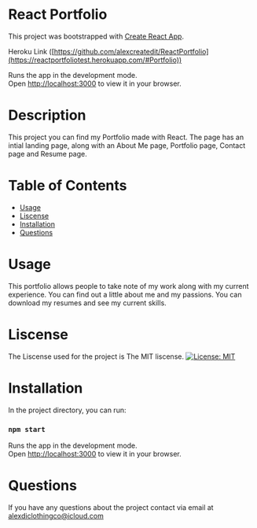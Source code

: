 # React Portfolio

This project was bootstrapped with [Create React App](https://github.com/facebook/create-react-app).

Heroku Link ([https://github.com/alexcreatedit/ReactPortfolio](https://reactportfoliotest.herokuapp.com/#Portfolio))


Runs the app in the development mode.\
Open [http://localhost:3000](http://localhost:3000) to view it in your browser.

 # Description 
  This project you can find my Portfolio made with React. The page has an intial landing page, along with 
  an About Me page, Portfolio page, Contact page and Resume page.
  # Table of Contents
  * [Usage](#usage)
  * [Liscense](#liscense)
  * [Installation](#installation)
  * [Questions](#questions)

  # Usage
  This portfolio allows people to take note of my work along with my current experience. 
  You can find out a little about me and my passions. You can download my resumes and see my current skills.
  # Liscense
  The Liscense used for the project is The MIT liscense.
  [![License: MIT](https://img.shields.io/badge/License-MIT-yellow.svg)](https://opensource.org/licenses/MIT)
  # Installation

  In the project directory, you can run:

  ### `npm start`

  Runs the app in the development mode.\
  Open [http://localhost:3000](http://localhost:3000) to view it in your browser.

  # Questions
  If you have any questions about the project contact via email at alexdiclothingco@icloud.com

